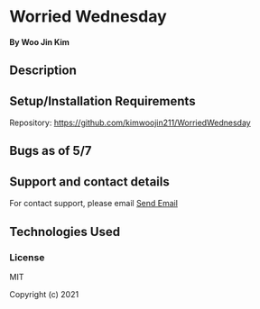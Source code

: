 # Worried Wednesday

#### By Woo Jin Kim


## Description



## Setup/Installation Requirements

Repository: https://github.com/kimwoojin211/WorriedWednesday


## Bugs as of 5/7


## Support and contact details

For contact support, please email  <a href="mailto:kimwoojin211@gmail.com">Send Email</a>

## Technologies Used



### License

MIT

Copyright (c) 2021 
```